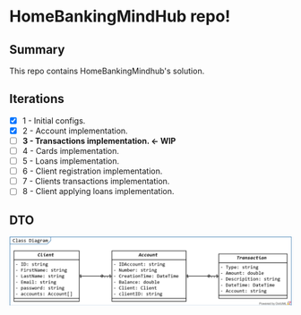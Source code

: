 <h1>HomeBankingMindHub repo!</h1>

<div>
  <h2>Summary</h2>
  <p>
    This repo contains HomeBankingMindhub's solution. 
  </p>  
</div>

## Iterations
- [x] 1 - Initial configs.
- [x] 2 - Account implementation. 
- [ ] <b>3 - Transactions implementation. <- WIP</b>
- [ ] 4 - Cards implementation.
- [ ] 5 - Loans implementation.
- [ ] 6 - Client registration implementation.
- [ ] 7 - Clients transactions implementation.
- [ ] 8 - Client applying loans implementation.

<div>
  <h2>DTO</h2>
  <img src = "./doc/classDiagram.png"/>
</div>
